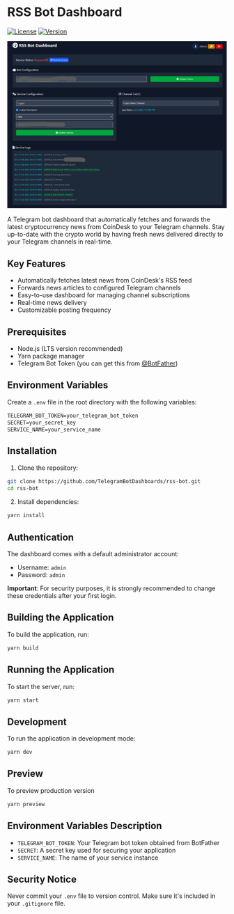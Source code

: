 # RSS Bot Dashboard

[![License](https://img.shields.io/badge/License-MIT-blue.svg)](LICENSE)
[![Version](https://img.shields.io/badge/version-1.0.0-green.svg)](package.json)

![Description](screenshots/screenshot02.png)

A Telegram bot dashboard that automatically fetches and forwards the latest cryptocurrency news from CoinDesk to your Telegram channels. Stay up-to-date with the crypto world by having fresh news delivered directly to your Telegram channels in real-time.

## Key Features

- Automatically fetches latest news from CoinDesk's RSS feed
- Forwards news articles to configured Telegram channels
- Easy-to-use dashboard for managing channel subscriptions
- Real-time news delivery
- Customizable posting frequency

## Prerequisites

- Node.js (LTS version recommended)
- Yarn package manager
- Telegram Bot Token (you can get this from [@BotFather](https://t.me/botfather))

## Environment Variables

Create a `.env` file in the root directory with the following variables:

```
TELEGRAM_BOT_TOKEN=your_telegram_bot_token
SECRET=your_secret_key
SERVICE_NAME=your_service_name
```

## Installation

1. Clone the repository:

```bash
git clone https://github.com/TelegramBotDashboards/rss-bot.git
cd rss-bot
```

2. Install dependencies:

```bash
yarn install
```

## Authentication

The dashboard comes with a default administrator account:

- Username: `admin`
- Password: `admin`

**Important**: For security purposes, it is strongly recommended to change these credentials after your first login.

## Building the Application

To build the application, run:

```bash
yarn build
```

## Running the Application

To start the server, run:

```bash
yarn start
```

## Development

To run the application in development mode:

```bash
yarn dev
```

## Preview

To preview production version

```bash
yarn preview
```

## Environment Variables Description

- `TELEGRAM_BOT_TOKEN`: Your Telegram bot token obtained from BotFather
- `SECRET`: A secret key used for securing your application
- `SERVICE_NAME`: The name of your service instance

## Security Notice

Never commit your `.env` file to version control. Make sure it's included in your `.gitignore` file.
